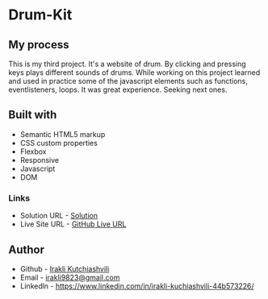 # Drum-Kit

## My process

This is my third project. It's a website of drum. By clicking and pressing keys plays different sounds of drums. While working
on this project learned and used in practice some of the javascript elements such as functions, eventlisteners, loops. It was great
experience. Seeking next ones.

## Built with

* Semantic HTML5 markup
* CSS custom properties
* Flexbox
* Responsive
* Javascript
* DOM

### Links

* Solution URL - [Solution](https://github.com/iraklikutchiashvili/Drum-Kit)
* Live Site URL - [GitHub Live URL](https://iraklikutchiashvili.github.io/Drum-Kit/)

## Author

* Github - [Irakli Kutchiashvili](https://github.com/iraklikutchiashvili)
* Email - irakli9823@gmail.com
* Linkedln - https://www.linkedin.com/in/irakli-kuchiashvili-44b573226/
